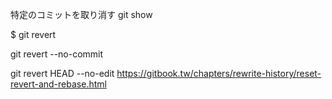 特定のコミットを取り消す
git show

$ git revert <commit>
  
  git revert <commit> --no-commit
  
  git revert HEAD --no-edit
https://gitbook.tw/chapters/rewrite-history/reset-revert-and-rebase.html

